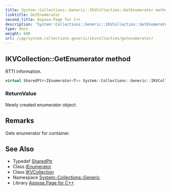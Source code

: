 ```yaml
---
title: System::Collections::Generic::IKVCollection::GetEnumerator method
linktitle: GetEnumerator
second_title: Aspose.Page for C++
description: 'System::Collections::Generic::IKVCollection::GetEnumerator method. RTTI information in C++.'
type: docs
weight: 600
url: /cpp/system.collections.generic/ikvcollection/getenumerator/
---
```

## IKVCollection::GetEnumerator method


RTTI information.

```cpp
virtual SharedPtr<IEnumerator<T>> System::Collections::Generic::IKVCollection<T>::GetEnumerator() override=0
```


### ReturnValue

Newly created enumerator object.
## Remarks


Gets enumerator for container. 
## See Also

* Typedef [SharedPtr](../../../system/sharedptr/)
* Class [IEnumerator](../../ienumerator/)
* Class [IKVCollection](../)
* Namespace [System::Collections::Generic](../../)
* Library [Aspose.Page for C++](../../../)
